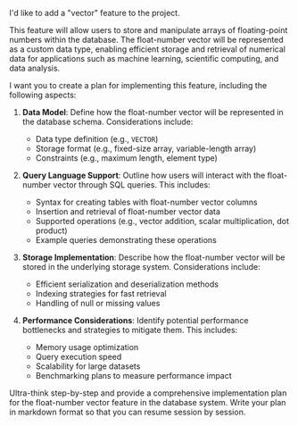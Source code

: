 I'd like to add a "vector" feature to the project. 

This feature will allow users to store and manipulate arrays of floating-point numbers within the database. The float-number vector will be represented as a custom data type, enabling efficient storage and retrieval of numerical data for applications such as machine learning, scientific computing, and data analysis.

I want you to create a plan for implementing this feature, including the following aspects:
1. **Data Model**: Define how the float-number vector will be represented in the database schema. Considerations include:
   - Data type definition (e.g., `VECTOR`)
   - Storage format (e.g., fixed-size array, variable-length array)
   - Constraints (e.g., maximum length, element type)

2. **Query Language Support**: Outline how users will interact with the float-number vector through SQL queries. This includes:
   - Syntax for creating tables with float-number vector columns
   - Insertion and retrieval of float-number vector data
   - Supported operations (e.g., vector addition, scalar multiplication, dot product)
   - Example queries demonstrating these operations

3. **Storage Implementation**: Describe how the float-number vector will be stored in the underlying storage system. Considerations include:
   - Efficient serialization and deserialization methods
   - Indexing strategies for fast retrieval
   - Handling of null or missing values

4. **Performance Considerations**: Identify potential performance bottlenecks and strategies to mitigate them. This includes:
   - Memory usage optimization
   - Query execution speed
   - Scalability for large datasets
   - Benchmarking plans to measure performance impact

Ultra-think step-by-step and provide a comprehensive implementation plan for the float-number vector feature in the database system. 
Write your plan in markdown format so that you can resume session by session.
